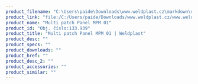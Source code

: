 ```yaml
---
product_filename: "C:\Users\paide\Downloads\www.weldplast.cz\markdown\multi-patch-panel-mpm-01.md"
product_link: "file:/C:/Users/paide/Downloads/www.weldplast.cz/www.weldplast.cz/multi-patch-panel-mpm-01"
product_name: "Multi patch Panel MPM 01"
product_id: "Obj. číslo:133.939"
product_title: "Multi patch Panel MPM 01 | Weldplast"
product_desc: ""
product_specs: ""
product_downloads: ""
product_href: ""
product_desc_2: ""
product_accessories: ""
product_similar: ""
---
```

